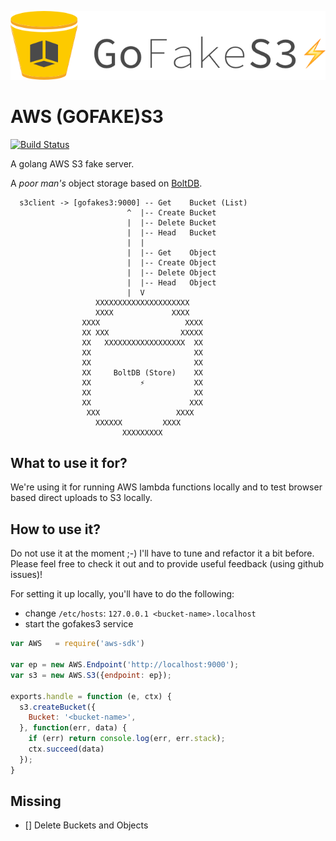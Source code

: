 ![Logo](/GoFakeS3.png)
# AWS (GOFAKE)S3 

[![Build Status](https://drone.io/github.com/johannesboyne/gofakes3/status.png)](https://drone.io/github.com/johannesboyne/gofakes3/latest)

A golang AWS S3 fake server.

A _poor man's_ object storage based on [BoltDB](https://github.com/boltdb/bolt).

```
  s3client -> [gofakes3:9000] -- Get    Bucket (List)
                          ^  |-- Create Bucket
                          |  |-- Delete Bucket
                          |  |-- Head   Bucket
                          |  |
                          |  |-- Get    Object
                          |  |-- Create Object
                          |  |-- Delete Object
                          |  |-- Head   Object
                          |  V
                   XXXXXXXXXXXXXXXXXXXXX
                   XXXX             XXXX
                XXXX                   XXXX
                XX XXX                XXXXX
                XX   XXXXXXXXXXXXXXXXXX  XX
                XX                       XX
                XX                       XX
                XX     BoltDB (Store)    XX
                XX           ⚡️           XX
                XX                       XX
                XX                      XXX
                 XXX                 XXXX
                   XXXXXX         XXXX
                         XXXXXXXXX
```

## What to use it for?

We're using it for running AWS lambda functions locally and to test browser based direct uploads to S3 locally.

## How to use it?

Do not use it at the moment ;-) I'll have to tune and refactor it a bit before.
Please feel free to check it out and to provide useful feedback (using github issues)!

For setting it up locally, you'll have to do the following:

- change `/etc/hosts`: `127.0.0.1 <bucket-name>.localhost`
- start the gofakes3 service

```javascript
var AWS   = require('aws-sdk')

var ep = new AWS.Endpoint('http://localhost:9000');
var s3 = new AWS.S3({endpoint: ep});

exports.handle = function (e, ctx) {
  s3.createBucket({
    Bucket: '<bucket-name>',
  }, function(err, data) {
    if (err) return console.log(err, err.stack);
    ctx.succeed(data)
  });
}
```
## Missing

- [] Delete Buckets and Objects
